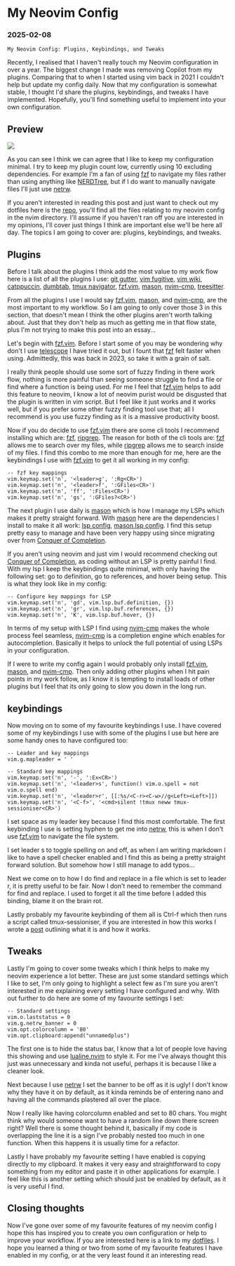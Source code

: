 # My Neovim Config

### 2025-02-08

```
My Neovim Config: Plugins, Keybindings, and Tweaks
```

Recently, I realised that I haven't really touch my Neovim configuration in
over a year.
The biggest change I made was removing Copilot from my plugins.
Comparing that to when I started using vim back in 2021 I couldn't help but
update my config daily.
Now that my configuration is somewhat stable, I thought I'd share the
plugins, keybindings, and tweaks I have implemented.
Hopefully, you'll find something useful to implement into your own
configuration.

## Preview

![](../images/blog/myNeovimConfig/neovim.png)

As you can see I think we can agree that I like to keep my configuration
minimal.
I try to keep my plugin count low, currently using 10 excluding dependencies.
For example I'm a fan of using [fzf](https://github.com/junegunn/fzf)
to navigate my files rather than using anything like
[NERDTree](https://github.com/preservim/nerdtree), but if I do
want to manually navigate files I'll just use
[netrw](https://neovim.io/doc/user/pi_netrw.html).

If you aren't interested in reading this post and just want to check out my
dotfiles here is the [repo](https://github.com/nathanberry97/dotfiles),
you'll find all the files relating to my neovim config in the nvim directory.
I'll assume if you haven't ran off you are interested in my opinions, I'll
cover just things I think are important else we'll be here all day.
The topics I am going to cover are: plugins, keybindings, and tweaks.

## Plugins

Before I talk about the plugins I think add the most value to my work flow
here is a list of all the plugins I use:
[git gutter](https://github.com/airblade/vim-gitgutter),
[vim fugitive](https://github.com/tpope/vim-fugitive),
[vim wiki](https://github.com/vimwiki/vimwiki),
[catppuccin](https://github.com/catppuccin/nvim),
[dumbtab](https://github.com/nathanberry97/dumbtab.nvim),
[tmux navigator](https://github.com/christoomey/vim-tmux-navigator),
[fzf.vim](https://github.com/junegunn/fzf.vim),
[mason](https://github.com/williamboman/mason.nvim),
[nvim-cmp](https://github.com/hrsh7th/nvim-cmp),
[treesitter](https://github.com/nvim-treesitter/nvim-treesitter).

From all the plugins I use I would say
[fzf.vim](https://github.com/junegunn/fzf.vim),
[mason](https://github.com/williamboman/mason.nvim), and
[nvim-cmp](https://github.com/hrsh7th/nvim-cmp),
are the most important to my workflow.
So I am going to only cover those 3 in this section, that doesn't mean I think
the other plugins aren't worth talking about.
Just that they don't help as much as getting me in that flow state, plus I'm
not trying to make this post into an essay...

Let's begin with [fzf.vim](https://github.com/junegunn/fzf.vim).
Before I start some of you may be wondering why don't I use
[telescope](https://github.com/nvim-telescope/telescope.nvim)
I have tried it out, but I fount that
[fzf](https://github.com/junegunn/fzf)
felt faster when using.
Admittedly, this was back in 2023, so take it with a grain of salt.

I really think people should use some sort of fuzzy finding in there work flow,
nothing is more painful than seeing someone struggle to find a file or find
where a function is being used.
For me I feel that [fzf.vim](https://github.com/junegunn/fzf.vim) helps to add
this feature to neovim, I know a lot of neovim purist would be disgusted that
the plugin is written in vim script.
But I feel like it just works and it works well, but if you prefer some other
fuzzy finding tool use that; all I recommend is you use fuzzy finding as it is
a massive productivity boost.

Now if you do decide to use [fzf.vim](https://github.com/junegunn/fzf.vim)
there are some cli tools I recommend installing which are:
[fzf](https://github.com/junegunn/fzf),
[ripgrep](https://github.com/BurntSushi/ripgrep).
The reason for both of the cli tools are:
[fzf](https://github.com/junegunn/fzf) allows me to search over my files,
while [ripgrep](https://github.com/BurntSushi/ripgrep) allows me to search
inside of my files.
I find this combo to me more than enough for me, here are the keybindings I use
with [fzf.vim](https://github.com/junegunn/fzf.vim) to get it all working in my
config:

```
-- fzf key mappings
vim.keymap.set('n', '<leader>g', ':Rg<CR>')
vim.keymap.set('n', '<leader>f', ':GFiles<CR>')
vim.keymap.set('n', 'ff', ':Files<CR>')
vim.keymap.set('n', 'gs', ':GFiles?<CR>')
```

The next plugin I use daily is
[mason](https://github.com/williamboman/mason.nvim)
which is how I manage my LSPs which makes it pretty straight forward.
With [mason](https://github.com/williamboman/mason.nvim) here are the
dependencies I install to make it all work:
[lsp config](https://github.com/neovim/nvim-lspconfig),
[mason lsp config](https://github.com/williamboman/mason-lspconfig.nvim).
I find this setup pretty easy to manage and have been very happy using
since migrating over from
[Conquer of Completion](https://github.com/neoclide/coc.nvim).

If you aren't using neovim and just vim I would recommend checking out
[Conquer of Completion](https://github.com/neoclide/coc.nvim), as coding
without an LSP is pretty painful I find.
With my lsp I keep the keybindings quite minimal, with only having the
following set: go to definition, go to references, and hover being setup.
This is what they look like in my config:

```
-- Configure key mappings for LSP
vim.keymap.set('n', 'gd', vim.lsp.buf.definition, {})
vim.keymap.set('n', 'gr', vim.lsp.buf.references, {})
vim.keymap.set('n', 'K', vim.lsp.buf.hover, {})
```

In terms of my setup with LSP I find using
[nvim-cmp](https://github.com/hrsh7th/nvim-cmp)
makes the whole process feel seamless,
[nvim-cmp](https://github.com/hrsh7th/nvim-cmp)
is a completion engine which enables for autocompletion.
Basically it helps to unlock the full potential of using LSPs in your
configuration.

If I were to write my config again I would probably only install
[fzf.vim](https://github.com/junegunn/fzf.vim),
[mason](https://github.com/williamboman/mason.nvim), and
[nvim-cmp](https://github.com/hrsh7th/nvim-cmp).
Then only adding other plugins when I hit pain points in my work follow,
as I know it is tempting to install loads of other plugins but I feel
that its only going to slow you down in the long run.

## keybindings

Now moving on to some of my favourite keybindings I use.
I have covered some of my keybindings I use with some of the plugins I use
but here are some handy ones to have configured too:

```
-- Leader and key mappings
vim.g.mapleader = ' '

-- Standard key mappings
vim.keymap.set('n', '-', ':Ex<CR>')
vim.keymap.set('n', '<leader>s', function() vim.o.spell = not vim.o.spell end)
vim.keymap.set('n', '<leader>r', [[:%s/<C-r><C-w>//g<Left><Left>]])
vim.keymap.set('n', '<C-f>', '<cmd>silent !tmux neww tmux-sessioniser<CR>')
```

I set space as my leader key because I find this most comfortable.
The first keybinding I use is setting hyphen to get me into
[netrw](https://neovim.io/doc/user/pi_netrw.html),
this is when I don't use
[fzf.vim](https://github.com/junegunn/fzf.vim) to navigate the file system.

I set leader s to toggle spelling on and off, as when I am writing
markdown I like to have a spell checker enabled and I find this as being
a pretty straight forward solution. But somehow how I still manage to add
typos...

Next we come on to how I do find and replace in a file which is set to leader
r, it is pretty useful to be fair.
Now I don't need to remember the command for find and replace.
I used to forget it all the time before I added this binding, blame it on the
brain rot.

Lastly probably my favourite keybinding of them all is Ctrl-f which
then runs a script called tmux-sessioniser, if you are interested in how
this works I wrote a [post](./fzfSession.html) outlining what it is and how
it works.

## Tweaks

Lastly I'm going to cover some tweaks which I think helps to make my neovim
experience a lot better.
These are just some standard settings which I like to set, I'm only going to
highlight a select few as I'm sure you aren't interested in me explaining
every setting I have configured and why.
With out further to do here are some of my favourite settings I set:

```
-- Standard settings
vim.o.laststatus = 0
vim.g.netrw_banner = 0
vim.opt.colorcolumn = '80'
vim.opt.clipboard:append("unnamedplus")
```

The first one is to hide the status bar, I know that a lot of people love
having this showing and use
[lualine.nvim](https://github.com/nvim-lualine/lualine.nvim)
to style it.
For me I've always thought this just was unnecessary and kinda not useful,
perhaps it is because I like a cleaner look.

Next because I use
[netrw](https://neovim.io/doc/user/pi_netrw.html)
I set the banner to be off as it is ugly!
I don't know why they have it on by default, as it kinda reminds be of entering
nano and having all the commands plastered all over the place.

Now I really like having colorcolumn enabled and set to 80 chars.
You might think why would someone want to have a random line down there screen
right? Well there is some thought behind it, basically if my code is
overlapping the line it is a sign I've probably nested too much in one
function.
When this happens it is usually time for a refactor.

Lastly I have probably my favourite setting I have enabled is copying directly
to my clipboard.
It makes it very easy and straightforward to copy something from my editor
and paste it in other applications for example.
I feel like this is another setting which should just be enabled by default,
as it is very useful I find.

## Closing thoughts

Now I've gone over some of my favourite features of my neovim config
I hope this has inspired you to create you own configuration or help to improve
your workflow.
If you are interested here is a link to my
[dotfiles](https://github.com/nathanberry97/dotfiles).
I hope you learned a thing or two from some of my favourite features I have
enabled in my config, or at the very least found it an interesting read.
